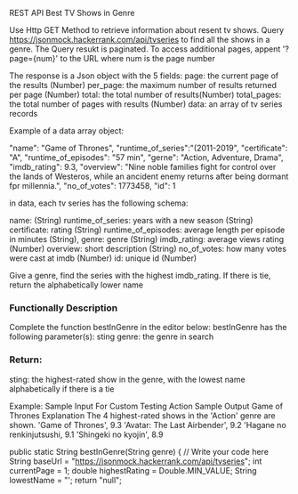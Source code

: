 REST API Best TV Shows in Genre

Use Http GET Method to retrieve information about resent tv shows.
Query
https://jsonmock.hackerrank.com/api/tvseries to find all the shows in a genre.
The Query resukt is paginated. To access additional pages, appent 
'?page={num}' to the URL where num is the page number

The response is a Json object with the 5 fields:
page: the current page of the results (Number)
per_page: the maximum number of results returned per page (Number)
total: the total number of results(Number)
total_pages: the total number of pages with results (Number)
data: an array of tv series records

Example of a data array object:

"name": "Game of Thrones",
"runtime_of_series":"(2011-2019",
"certificate": "A",
"runtime_of_episodes": "57 min",
"gerne": "Action, Adventure, Drama",
"imdb_rating": 9.3,
"overview": "Nine noble families fight for control over the lands of Westeros,
while an ancident enemy returns after being dormant fpr millennia.",
"no_of_votes": 1773458,
"id": 1


in data, each tv series has the following schema:

name: (String)
runtime_of_series: years with a new season (String)
certificate: rating (String)
runtime_of_episodes: average length per episode in minutes (String),
genre: genre (String)
imdb_rating: average views rating (Number)
overview: short description (String)
no_of_votes: how many votes were cast at imdb (Number)
id: unique id (Number)



Give a genre, find the series with the highest imdb_rating. If there is tie, return 
the alphabetically lower name

### Functionally Description 

Complete the function  bestInGenre in the editor below:
bestInGenre has the following parameter(s):
sting genre: the genre in search

### Return:
sting: the highest-rated show in the genre, with the lowest 
name alphabetically if there is a tie

Example:
Sample Input For Custom Testing
Action
Sample Output
Game of Thrones
Explanation
The 4 highest-rated shows in the 'Action' genre are shown.
'Game of Thrones', 9.3
'Avatar: The Last Airbender', 9.2
'Hagane no renkinjutsushi, 9.1
'Shingeki no kyojin', 8.9


public static String bestInGenre(String genre) {
// Write your code here
String baseUrl = "https://jsonmock.hackerrank.com/api/tvseries";
int currentPage = 1;
double highestRating = Double.MIN_VALUE;
String lowestName = "';
return "null";